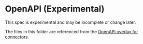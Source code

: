 # OpenAPI (Experimental)

This spec is experimental and may be incomplete or change later.

The files in this folder are referenced from the [OpenAPI overlay for connectors](../../../../../../../oas_docs/overlays/connectors.overlays.yaml).
